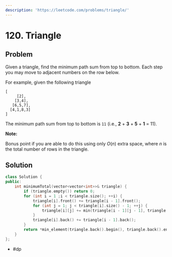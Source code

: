 ```yaml
---
description: 'https://leetcode.com/problems/triangle/'
---
```


# 120. Triangle

## Problem

Given a triangle, find the minimum path sum from top to bottom. Each step you may move to adjacent numbers on the row below.

For example, given the following triangle

```text
[
     [2],
    [3,4],
   [6,5,7],
  [4,1,8,3]
]
```

The minimum path sum from top to bottom is `11` \(i.e., **2** + **3** + **5** + **1** = 11\).

**Note:**

Bonus point if you are able to do this using only _O_\(_n_\) extra space, where _n_ is the total number of rows in the triangle.

## Solution

```cpp
class Solution {
public:
    int minimumTotal(vector<vector<int>>& triangle) {
        if (triangle.empty()) return 0;
        for (int i = 1 ;i < triangle.size(); ++i) {
            triangle[i].front() += triangle[i - 1].front();
            for (int j = 1; j < triangle[i].size() - 1; ++j) {
                triangle[i][j] += min(triangle[i - 1][j - 1], triangle[i - 1][j]);
            }
            triangle[i].back() += triangle[i - 1].back();
        }
        return *min_element(triangle.back().begin(), triangle.back().end());
    }
};
```

* \#dp

